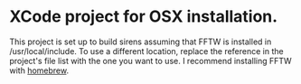 # XCode project for OSX installation.

This project is set up to build sirens assuming that FFTW is installed in /usr/local/include. To use a different location, replace the reference in the project's file list with the one you want to use. I recommend installing FFTW with [homebrew](http://homebrew.io).
